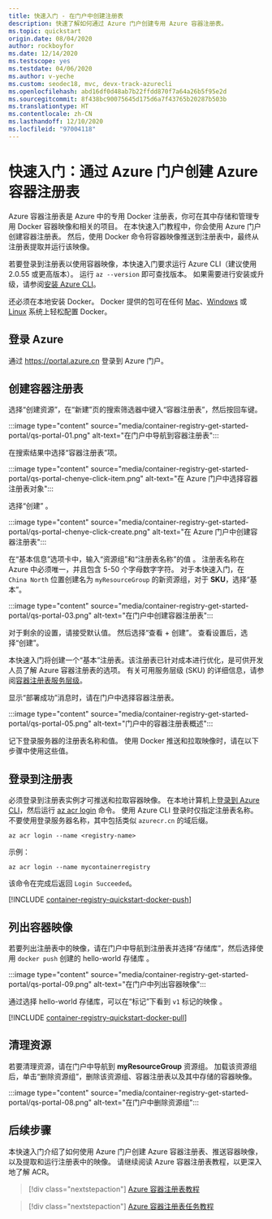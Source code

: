 ```yaml
---
title: 快速入门 - 在门户中创建注册表
description: 快速了解如何通过 Azure 门户创建专用 Azure 容器注册表。
ms.topic: quickstart
origin.date: 08/04/2020
author: rockboyfor
ms.date: 12/14/2020
ms.testscope: yes
ms.testdate: 04/06/2020
ms.author: v-yeche
ms.custom: seodec18, mvc, devx-track-azurecli
ms.openlocfilehash: abd16df0d48ab7b22ffdd870f7a64a26b5f95e2d
ms.sourcegitcommit: 8f438bc90075645d175d6a7f43765b20287b503b
ms.translationtype: HT
ms.contentlocale: zh-CN
ms.lasthandoff: 12/10/2020
ms.locfileid: "97004118"
---
```

# <a name="quickstart-create-an-azure-container-registry-using-the-azure-portal"></a>快速入门：通过 Azure 门户创建 Azure 容器注册表

Azure 容器注册表是 Azure 中的专用 Docker 注册表，你可在其中存储和管理专用 Docker 容器映像和相关的项目。 在本快速入门教程中，你会使用 Azure 门户创建容器注册表。 然后，使用 Docker 命令将容器映像推送到注册表中，最终从注册表提取并运行该映像。

若要登录到注册表以使用容器映像，本快速入门要求运行 Azure CLI（建议使用 2.0.55 或更高版本）。 运行 `az --version` 即可查找版本。 如果需要进行安装或升级，请参阅[安装 Azure CLI][azure-cli]。

还必须在本地安装 Docker。 Docker 提供的包可在任何 [Mac][docker-mac]、[Windows][docker-windows] 或 [Linux][docker-linux] 系统上轻松配置 Docker。

## <a name="sign-in-to-azure"></a>登录 Azure

通过 https://portal.azure.cn 登录到 Azure 门户。

## <a name="create-a-container-registry"></a>创建容器注册表

<!--MOONCAKE:  Customized to match MC-->

选择“创建资源”，在“新建”页的搜索筛选器中键入“容器注册表”，然后按回车键。

:::image type="content" source="media/container-registry-get-started-portal/qs-portal-01.png" alt-text="在门户中导航到容器注册表":::

在搜索结果中选择“容器注册表”项。

:::image type="content" source="media/container-registry-get-started-portal/qs-portal-chenye-click-item.png" alt-text="在 Azure 门户中选择容器注册表对象":::
 
选择“创建” 。 

:::image type="content" source="media/container-registry-get-started-portal/qs-portal-chenye-click-create.png" alt-text="在 Azure 门户中创建容器注册表":::

<!--MOONCAKE:  Customized to match MC-->

在“基本信息”选项卡中，输入“资源组”和“注册表名称”的值 。 注册表名称在 Azure 中必须唯一，并且包含 5-50 个字母数字字符。 对于本快速入门，在 `China North` 位置创建名为 `myResourceGroup` 的新资源组，对于 **SKU**，选择“基本”。

:::image type="content" source="media/container-registry-get-started-portal/qs-portal-03.png" alt-text="在门户中创建容器注册表":::

对于剩余的设置，请接受默认值。 然后选择“查看 + 创建”。 查看设置后，选择“创建”。

本快速入门将创建一个“基本”注册表。该注册表已针对成本进行优化，是可供开发人员了解 Azure 容器注册表的选项。 有关可用服务层级 (SKU) 的详细信息，请参阅[容器注册表服务层级][container-registry-skus]。

显示“部署成功”消息时，请在门户中选择容器注册表。 

:::image type="content" source="media/container-registry-get-started-portal/qs-portal-05.png" alt-text="门户中的容器注册表概述":::

记下登录服务器的注册表名称和值。 使用 Docker 推送和拉取映像时，请在以下步骤中使用这些值。

## <a name="log-in-to-registry"></a>登录到注册表

必须登录到注册表实例才可推送和拉取容器映像。 在本地计算机上[登录到 Azure CLI][get-started-with-azure-cli]，然后运行 [az acr login][az-acr-login] 命令。 使用 Azure CLI 登录时仅指定注册表名称。 不要使用登录服务器名称，其中包括类似 `azurecr.cn` 的域后缀。

```azurecli
az acr login --name <registry-name>
```

示例：

```azurecli
az acr login --name mycontainerregistry
```

该命令在完成后返回 `Login Succeeded`。 

[!INCLUDE [container-registry-quickstart-docker-push](../../includes/container-registry-quickstart-docker-push.md)]

## <a name="list-container-images"></a>列出容器映像

若要列出注册表中的映像，请在门户中导航到注册表并选择“存储库”，然后选择使用 `docker push` 创建的 hello-world 存储库 。

:::image type="content" source="media/container-registry-get-started-portal/qs-portal-09.png" alt-text="在门户中列出容器映像":::

通过选择 hello-world 存储库，可以在“标记”下看到 `v1` 标记的映像 。

[!INCLUDE [container-registry-quickstart-docker-pull](../../includes/container-registry-quickstart-docker-pull.md)]

## <a name="clean-up-resources"></a>清理资源

若要清理资源，请在门户中导航到 **myResourceGroup** 资源组。 加载该资源组后，单击“删除资源组”，删除该资源组、容器注册表以及其中存储的容器映像。

:::image type="content" source="media/container-registry-get-started-portal/qs-portal-08.png" alt-text="在门户中删除资源组":::

## <a name="next-steps"></a>后续步骤

本快速入门介绍了如何使用 Azure 门户创建 Azure 容器注册表、推送容器映像，以及提取和运行注册表中的映像。 请继续阅读 Azure 容器注册表教程，以更深入地了解 ACR。

> [!div class="nextstepaction"]
> [Azure 容器注册表教程][container-registry-tutorial-prepare-registry]

> [!div class="nextstepaction"]
> [Azure 容器注册表任务教程][container-registry-tutorial-quick-task]

<!-- LINKS - external -->

[docker-linux]: https://docs.docker.com/engine/installation/#supported-platforms
[docker-mac]: https://docs.docker.com/docker-for-mac/
[docker-pull]: https://docs.docker.com/engine/reference/commandline/pull/
[docker-push]: https://docs.docker.com/engine/reference/commandline/push/
[docker-rmi]: https://docs.docker.com/engine/reference/commandline/rmi/
[docker-run]: https://docs.docker.com/engine/reference/commandline/run/
[docker-tag]: https://docs.docker.com/engine/reference/commandline/tag/
[docker-windows]: https://docs.docker.com/docker-for-windows/

<!-- LINKS - internal -->

[container-registry-tutorial-prepare-registry]: container-registry-tutorial-prepare-registry.md
[container-registry-skus]: container-registry-skus.md
[azure-cli]: https://docs.azure.cn/cli/install-azure-cli
[get-started-with-azure-cli]: https://docs.azure.cn/cli/get-started-with-azure-cli
[az-acr-login]: https://docs.azure.cn/cli/acr#az_acr_login
[container-registry-tutorial-quick-task]: container-registry-tutorial-quick-task.md

<!-- Update_Description: update meta properties, wording update, update link -->